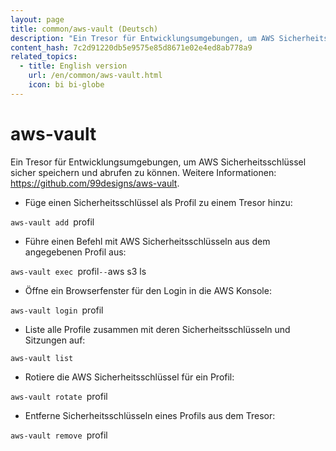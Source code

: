 ```yaml
---
layout: page
title: common/aws-vault (Deutsch)
description: "Ein Tresor für Entwicklungsumgebungen, um AWS Sicherheitsschlüssel sicher speichern und abrufen zu können."
content_hash: 7c2d91220db5e9575e85d8671e02e4ed8ab778a9
related_topics:
  - title: English version
    url: /en/common/aws-vault.html
    icon: bi bi-globe
---
```

# aws-vault

Ein Tresor für Entwicklungsumgebungen, um AWS Sicherheitsschlüssel sicher speichern und abrufen zu können.
Weitere Informationen: <https://github.com/99designs/aws-vault>.

- Füge einen Sicherheitsschlüssel als Profil zu einem Tresor hinzu:

`aws-vault add `<span class="tldr-var badge badge-pill bg-dark-lm bg-white-dm text-white-lm text-dark-dm font-weight-bold">profil</span>

- Führe einen Befehl mit AWS Sicherheitsschlüsseln aus dem angegebenen Profil aus:

`aws-vault exec `<span class="tldr-var badge badge-pill bg-dark-lm bg-white-dm text-white-lm text-dark-dm font-weight-bold">profil</span>` -- `<span class="tldr-var badge badge-pill bg-dark-lm bg-white-dm text-white-lm text-dark-dm font-weight-bold">aws s3 ls</span>

- Öffne ein Browserfenster für den Login in die AWS Konsole:

`aws-vault login `<span class="tldr-var badge badge-pill bg-dark-lm bg-white-dm text-white-lm text-dark-dm font-weight-bold">profil</span>

- Liste alle Profile zusammen mit deren Sicherheitsschlüsseln und Sitzungen auf:

`aws-vault list`

- Rotiere die AWS Sicherheitsschlüssel für ein Profil:

`aws-vault rotate `<span class="tldr-var badge badge-pill bg-dark-lm bg-white-dm text-white-lm text-dark-dm font-weight-bold">profil</span>

- Entferne Sicherheitsschlüsseln eines Profils aus dem Tresor:

`aws-vault remove `<span class="tldr-var badge badge-pill bg-dark-lm bg-white-dm text-white-lm text-dark-dm font-weight-bold">profil</span>
